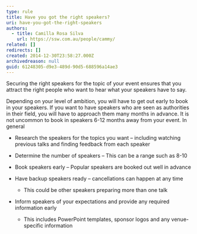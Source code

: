 ```yaml
---
type: rule
title: Have you got the right speakers?
uri: have-you-got-the-right-speakers
authors:
  - title: Camilla Rosa Silva
    url: https://ssw.com.au/people/cammy/
related: []
redirects: []
created: 2014-12-30T23:58:27.000Z
archivedreason: null
guid: 61248305-d9e3-489d-90d5-688596a14ae3
---
```

Securing the right speakers for the topic of your event ensures that you attract the right people who want to hear what your speakers have to say.

<!--endintro-->

Depending on your level of ambition, you will have to get out early to book in your speakers. If you want to have speakers who are seen as authorities in their field, you will have to approach them many months in advance. It is not uncommon to book in speakers 6-12 months away from your event. In general

* Research the speakers for the topics you want – including watching previous talks and finding feedback from each speaker
* Determine the number of speakers – This can be a range such as 8-10
* Book speakers early – Popular speakers are booked out well in advance
* Have backup speakers ready – cancellations can happen at any time

  * This could be other speakers preparing more than one talk
* Inform speakers of your expectations and provide any required information early

  * This includes PowerPoint templates, sponsor logos and any venue-specific information